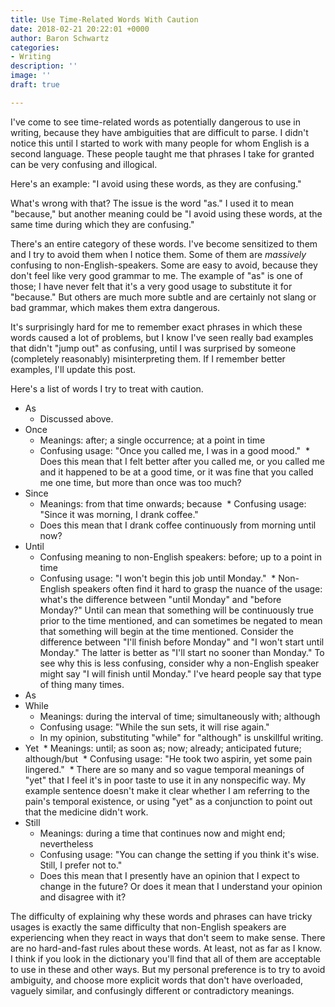 ```yaml
---
title: Use Time-Related Words With Caution
date: 2018-02-21 20:22:01 +0000
author: Baron Schwartz
categories:
- Writing
description: ''
image: ''
draft: true

---
```

I've come to see time-related words as potentially dangerous to use in writing, because they have ambiguities that are difficult to parse. I didn't notice this until I started to work with many people for whom English is a second language. These people taught me that phrases I take for granted can be very confusing and illogical.

Here's an example: "I avoid using these words, as they are confusing."

What's wrong with that? The issue is the word "as." I used it to mean "because," but another meaning could be "I avoid using these words, at the same time during which they are confusing."

There's an entire category of these words. I've become sensitized to them and I try to avoid them when I notice them. Some of them are _massively_ confusing to non-English-speakers. Some are easy to avoid, because they don't feel like very good grammar to me. The example of "as" is one of those; I have never felt that it's a very good usage to substitute it for "because." But others are much more subtle and are certainly not slang or bad grammar, which makes them extra dangerous.

It's surprisingly hard for me to remember exact phrases in which these words caused a lot of problems, but I know I've seen really bad examples that didn't "jump out" as confusing, until I was surprised by someone (completely reasonably) misinterpreting them. If I remember better examples, I'll update this post.

Here's a list of words I try to treat with caution.

* As
  * Discussed above.
* Once
  * Meanings: after; a single occurrence; at a point in time
  * Confusing usage: "Once you called me, I was in a good mood."
  * Does this mean that I felt better after you called me, or you called me and it happened to be at a good time, or it was fine that you called me one time, but more than once was too much?
* Since
  * Meanings: from that time onwards; because
  * Confusing usage: "Since it was morning, I drank coffee."
  * Does this mean that I drank coffee continuously from morning until now?
* Until
  * Confusing meaning to non-English speakers: before; up to a point in time
  * Confusing usage: "I won't begin this job until Monday."
  * Non-English speakers often find it hard to grasp the nuance of the usage: what's the difference between "until Monday" and "before Monday?" Until can mean that something will be continuously true prior to the time mentioned, and can sometimes be negated to mean that something will begin at the time mentioned. Consider the difference between "I'll finish before Monday" and "I won't start until Monday." The latter is better as "I'll start no sooner than Monday." To see why this is less confusing, consider why a non-English speaker might say "I will finish until Monday." I've heard people say that type of thing many times.
* As
* While
  * Meanings: during the interval of time; simultaneously with; although
  * Confusing usage: "While the sun sets, it will rise again."
  * In my opinion, substituting "while" for "although" is unskillful writing.
* Yet
  * Meanings: until; as soon as; now; already; anticipated future; although/but
  * Confusing usage: "He took two aspirin, yet some pain lingered."
  * There are so many and so vague temporal meanings of "yet" that I feel it's in poor taste to use it in any nonspecific way. My example sentence doesn't make it clear whether I am referring to the pain's temporal existence, or using "yet" as a conjunction to point out that the medicine didn't work.
* Still
  * Meanings: during a time that continues now and might end; nevertheless
  * Confusing usage: "You can change the setting if you think it's wise. Still, I prefer not to."
  * Does this mean that I presently have an opinion that I expect to change in the future? Or does it mean that I understand your opinion and disagree with it?

The difficulty of explaining why these words and phrases can have tricky usages is exactly the same difficulty that non-English speakers are experiencing when they react in ways that don't seem to make sense. There are no hard-and-fast rules about these words. At least, not as far as I know. I think if you look in the dictionary you'll find that all of them are acceptable to use in these and other ways. But my personal preference is to try to avoid ambiguity, and choose more explicit words that don't have overloaded, vaguely similar, and confusingly different or contradictory meanings.